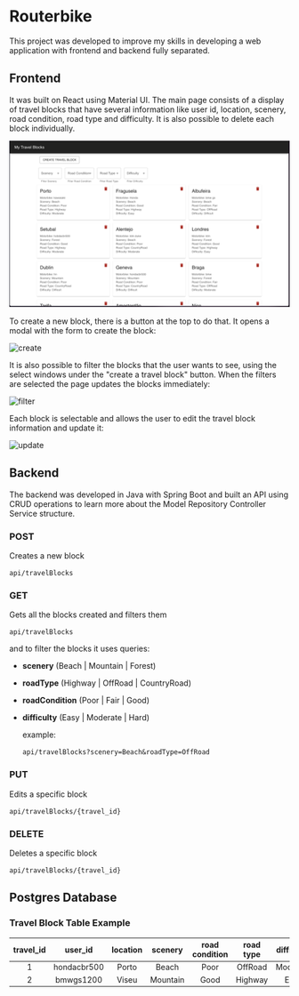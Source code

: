 # Routerbike

This project was developed to improve my skills in developing a web application with frontend and backend fully separated.

## Frontend

It was built on React using Material UI. The main page consists of a display of travel blocks that have several information like user id, location, scenery, road condition, road type and difficulty. It is also possible to delete each block individually.

![main](https://github.com/RouterBike/routerbike-frontend/blob/main/assets/main.png)
 

To create a new block, there is a button at the top to do that. It opens a modal with the form to create the block:

![create]([../create.png](https://github.com/RouterBike/routerbike-frontend/blob/main/assets/create.png))

It is also possible to filter the blocks that the user wants to see, using the select windows under the "create a travel block" button. When the filters are selected the page updates the blocks immediately: 

![filter]([../filter.png](https://github.com/RouterBike/routerbike-frontend/blob/main/assets/filter.png))

Each block is selectable and allows the user to edit the travel block information and update it:

![update]([../update.png](https://github.com/RouterBike/routerbike-frontend/blob/main/assets/update.png))

## Backend

The backend was developed in Java with Spring Boot and built an API using CRUD operations to learn more about the Model Repository Controller Service structure.

### POST

Creates a new block

    api/travelBlocks

### GET

Gets all the blocks created and filters them

    api/travelBlocks

and to filter the blocks it uses queries:
- **scenery** (Beach | Mountain | Forest)
- **roadType** (Highway | OffRoad | CountryRoad)
- **roadCondition** (Poor | Fair | Good)
- **difficulty** (Easy | Moderate | Hard)

  example:

      api/travelBlocks?scenery=Beach&roadType=OffRoad

### PUT

Edits a specific block

    api/travelBlocks/{travel_id}
   
### DELETE

Deletes a specific block

    api/travelBlocks/{travel_id}

## Postgres Database

### Travel Block Table Example

| travel_id  | user_id     | location     | scenery     | road condition  | road type   | difficulty      |
|:----------:|:-----------:| :-----------:| :---------: |:---------------:| :----------:| :-------------: |
| 1          | hondacbr500 | Porto        | Beach       | Poor            | OffRoad     | Moderate        |
| 2          | bmwgs1200   | Viseu        | Mountain    | Good            | Highway     | Easy            |




